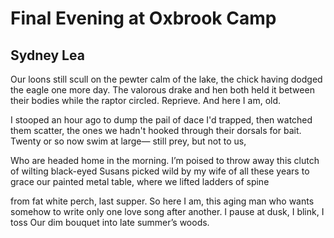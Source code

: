 # Final Evening at Oxbrook Camp
## Sydney Lea
Our loons still scull on the pewter
calm of the lake, the chick having dodged
the eagle one more day.
The valorous drake and hen both held it
between their bodies while the raptor circled.
Reprieve. And here I am, old.

I stooped an hour ago
to dump the pail of dace I'd trapped,
then watched them scatter, the ones
we hadn't hooked through their dorsals for bait.
Twenty or so now swim at large—
still prey, but not to us,

Who are headed home in the morning.
I’m poised to throw away this clutch
of wilting black-eyed Susans
picked wild by my wife of all these years
to grace our painted metal table,
where we lifted ladders of spine

from fat white perch, last supper.
So here I am, this aging man
who wants somehow to write
only one love song after another.
I pause at dusk, I blink, I toss
Our dim bouquet into late summer’s woods.